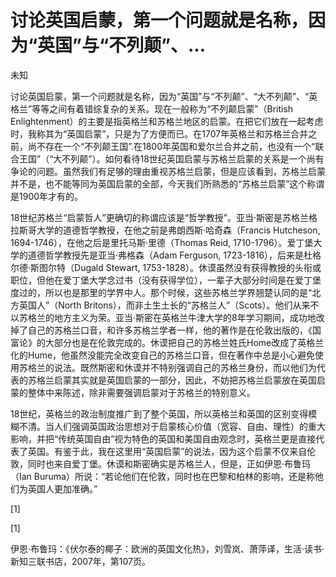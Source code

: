 # 讨论英国启蒙，第一个问题就是名称，因为“英国”与“不列颠”、...

未知

讨论英国启蒙，第一个问题就是名称，因为“英国”与“不列颠”、“大不列颠”、“英格兰”等等之间有着错综复杂的关系。现在一般称为“不列颠启蒙”（British Enlightenment）的主要是指英格兰和苏格兰地区的启蒙。在把它们放在一起考虑时，我称其为“英国启蒙”，只是为了方便而已。在1707年英格兰和苏格兰合并之前，尚不存在一个“不列颠王国”.在1800年英国和爱尔兰合并之前，也没有一个“联合王国”（“大不列颠”）。如何看待18世纪英国启蒙与苏格兰启蒙的关系是一个尚有争论的问题。虽然我们有足够的理由重视苏格兰启蒙，但是应该看到，苏格兰启蒙并不是，也不能等同为英国启蒙的全部，今天我们所熟悉的“苏格兰启蒙”这个称谓是1900年才有的。

18世纪苏格兰“启蒙哲人”更确切的称谓应该是“哲学教授”。亚当·斯密是苏格兰格拉斯哥大学的道德哲学教授，在他之前是弗朗西斯·哈奇森（Francis Hutcheson, 1694-1746），在他之后是里托马斯·里德（Thomas Reid, 1710-1796）。爱丁堡大学的道德哲学教授先是亚当·弗格森（Adam Ferguson, 1723-1816），后来是杜格尔德·斯图尔特（Dugald Stewart, 1753-1828）。休谟虽然没有获得教授的头衔或职位，但他在爱丁堡大学念过书（没有获得学位），一辈子大部分时间是在爱丁堡度过的，所以也是那里的学界中人。那个时候，这些苏格兰学界翘楚认同的是“北方英国人”（North Britons），而非土生土长的“苏格兰人”（Scots）。他们从来不以苏格兰的地方主义为荣。亚当·斯密在英格兰牛津大学的8年学习期间，成功地改掉了自己的苏格兰口音，和许多苏格兰学者一样，他的著作是在伦敦出版的，《国富论》的大部分也是在伦敦完成的。休谟把自己的苏格兰姓氏Home改成了英格兰化的Hume，他虽然没能完全改变自己的苏格兰口音，但在著作中总是小心避免使用苏格兰的说法。既然斯密和休谟并不特别强调自己的苏格兰身份，而以他们为代表的苏格兰启蒙其实就是英国启蒙的一部分，因此，不妨把苏格兰启蒙放在英国启蒙的整体中来陈述，除非需要强调启蒙对于苏格兰的特别意义。

18世纪，英格兰的政治制度推广到了整个英国，所以英格兰和英国的区别变得模糊不清。当人们强调英国政治思想对于启蒙核心价值（宽容、自由、理性）的重大影响，并把“传统英国自由”视为特色的英国和美国自由观念时，英格兰更是直接代表了英国。有鉴于此，我在这里用“英国启蒙”的说法，因为这个启蒙不仅来自伦敦，同时也来自爱丁堡。休谟和斯密确实是苏格兰人，但是，正如伊恩·布鲁玛（Ian Buruma）所说：“若论他们在伦敦，同时也在巴黎和柏林的影响，还是称他们为英国人更加准确。”

[1]

[1]

伊恩·布鲁玛：《伏尔泰的椰子：欧洲的英国文化热》，刘雪岚、萧萍译，生活·读书·新知三联书店，2007年，第107页。